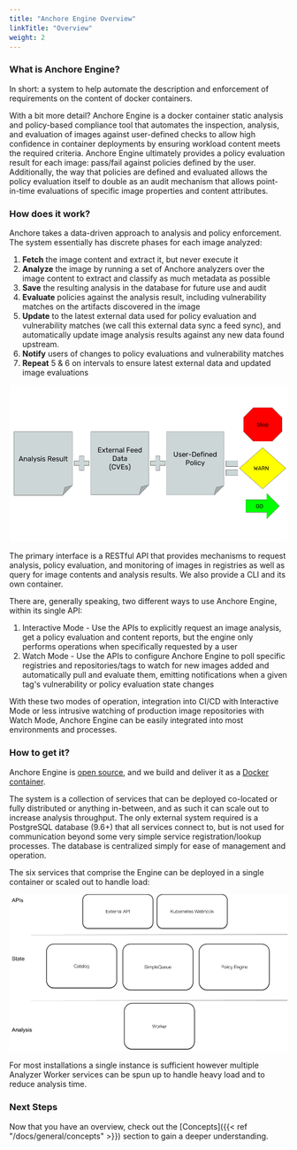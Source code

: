 ```yaml
---
title: "Anchore Engine Overview"
linkTitle: "Overview"
weight: 2
---
```


### What is Anchore Engine?

In short: a system to help automate the description and enforcement of requirements on the content of docker containers.

With a bit more detail? Anchore Engine is a docker container static analysis and policy-based compliance tool that automates the inspection, analysis, and evaluation of images against user-defined checks to allow high confidence in container deployments by ensuring workload content meets the required criteria. Anchore Engine ultimately provides a policy evaluation result for each image: pass/fail against policies defined by the user. Additionally, the way that policies are defined and evaluated allows the policy evaluation itself to double as an audit mechanism that allows point-in-time evaluations of specific image properties and content attributes.

### How does it work?


Anchore takes a data-driven approach to analysis and policy enforcement. The system essentially has discrete phases for each image analyzed:

1. **Fetch** the image content and extract it, but never execute it
2. **Analyze** the image by running a set of Anchore analyzers over the image content to extract and classify as much metadata as possible
3. **Save** the resulting analysis in the database for future use and audit
4. **Evaluate** policies against the analysis result, including vulnerability matches on the artifacts discovered in the image
5. **Update** to the latest external data used for policy evaluation and vulnerability matches (we call this external data sync a feed sync), and automatically update image analysis results against any new data found upstream.
6. **Notify** users of changes to policy evaluations and vulnerability matches
7. **Repeat** 5 & 6 on intervals to ensure latest external data and updated image evaluations

![alt text](HowItWorks.png)

The primary interface is a RESTful API that provides mechanisms to request analysis, policy evaluation, and monitoring of images in registries as well as query for image contents and analysis results. We also provide a CLI and its own container.

There are, generally speaking, two different ways to use Anchore Engine, within its single API:

1. Interactive Mode - Use the APIs to explicitly request an image analysis, get a policy evaluation and content reports, but the engine only performs operations when specifically requested by a user
2. Watch Mode - Use the APIs to configure Anchore Engine to poll specific registries and repositories/tags to watch for new images added and automatically pull and evaluate them, emitting notifications when a given tag's vulnerability or policy evaluation state changes

With these two modes of operation, integration into CI/CD with Interactive Mode or less intrusive watching of production image repositories with Watch Mode, Anchore Engine can be easily integrated into most environments and processes.

### How to get it?

Anchore Engine is [open source](https://github.com/anchore/anchore-engine), and we build and deliver it as a [Docker container](https://hub.docker.com/r/anchore/anchore-engine).

The system is a collection of services that can be deployed co-located or fully distributed or anything in-between, and as such it can scale out to increase analysis throughput. The only external system required is a PostgreSQL database (9.6+) that all services connect to, but is not used for communication beyond some very simple service registration/lookup processes. The database is centralized simply for ease of management and operation.

The six services that comprise the Engine can be deployed in a single container or scaled out to handle load:

![alt text](AnchoreEngineServices.png)

For most installations a single instance is sufficient however multiple Analyzer Worker services can be spun up to handle heavy load and to reduce analysis time.

### Next Steps

Now that you have an overview, check out the [Concepts]({{< ref "/docs/general/concepts" >}}) section to gain a deeper understanding.
